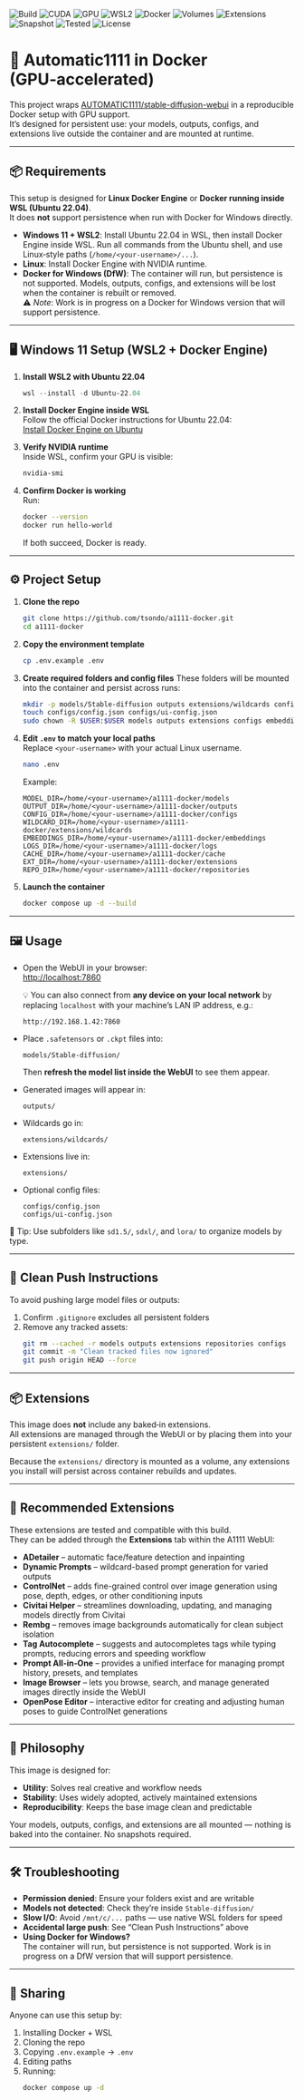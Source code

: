 ![Build](https://img.shields.io/badge/build-passing-brightgreen)
![CUDA](https://img.shields.io/badge/CUDA-12.8-blue)
![GPU](https://img.shields.io/badge/GPU-NVIDIA%20enabled-yellowgreen)
![WSL2](https://img.shields.io/badge/WSL2-supported-green)
![Docker](https://img.shields.io/badge/docker-ready-blue)
![Volumes](https://img.shields.io/badge/volumes-modular%20%26%20persistent-blueviolet)
![Extensions](https://img.shields.io/badge/extensions-user%20managed-orange)
![Snapshot](https://img.shields.io/badge/snapshots-not%20required-lightgrey)
![Tested](https://img.shields.io/badge/tested-4080%20%7C%205090-green)
![License](https://img.shields.io/github/license/tsondo/a1111-docker)

# 🚀 Automatic1111 in Docker (GPU‑accelerated)

This project wraps [AUTOMATIC1111/stable-diffusion-webui](https://github.com/AUTOMATIC1111/stable-diffusion-webui) in a reproducible Docker setup with GPU support.  
It’s designed for persistent use: your models, outputs, configs, and extensions live outside the container and are mounted at runtime.

---

## 📦 Requirements

This setup is designed for **Linux Docker Engine** or **Docker running inside WSL (Ubuntu 22.04)**.  
It does **not** support persistence when run with Docker for Windows directly.

- **Windows 11 + WSL2**: Install Ubuntu 22.04 in WSL, then install Docker Engine inside WSL. Run all commands from the Ubuntu shell, and use Linux‑style paths (`/home/<your-username>/...`).  
- **Linux**: Install Docker Engine with NVIDIA runtime.  
- **Docker for Windows (DfW)**: The container will run, but persistence is not supported. Models, outputs, configs, and extensions will be lost when the container is rebuilt or removed.  
  ⚠️ *Note*: Work is in progress on a Docker for Windows version that will support persistence.

---

## 🖥️ Windows 11 Setup (WSL2 + Docker Engine)

1. **Install WSL2 with Ubuntu 22.04**
   ```powershell
   wsl --install -d Ubuntu-22.04
   ```

2. **Install Docker Engine inside WSL**  
   Follow the official Docker instructions for Ubuntu 22.04:  
   [Install Docker Engine on Ubuntu](https://docs.docker.com/engine/install/ubuntu/)

3. **Verify NVIDIA runtime**  
   Inside WSL, confirm your GPU is visible:
   ```bash
   nvidia-smi
   ```

4. **Confirm Docker is working**  
   Run:
   ```bash
   docker --version
   docker run hello-world
   ```
   If both succeed, Docker is ready.

---

## ⚙️ Project Setup

1. **Clone the repo**
   ```bash
   git clone https://github.com/tsondo/a1111-docker.git
   cd a1111-docker
   ```

2. **Copy the environment template**
   ```bash
   cp .env.example .env
   ```

3. **Create required folders and config files**
   These folders will be mounted into the container and persist across runs:
   ```bash
   mkdir -p models/Stable-diffusion outputs extensions/wildcards configs embeddings logs cache repositories
   touch configs/config.json configs/ui-config.json
   sudo chown -R $USER:$USER models outputs extensions configs embeddings logs cache repositories
   ```

4. **Edit `.env` to match your local paths**  
   Replace `<your-username>` with your actual Linux username.
   ```bash
   nano .env
   ```
   Example:
   ```env
   MODEL_DIR=/home/<your-username>/a1111-docker/models
   OUTPUT_DIR=/home/<your-username>/a1111-docker/outputs
   CONFIG_DIR=/home/<your-username>/a1111-docker/configs
   WILDCARD_DIR=/home/<your-username>/a1111-docker/extensions/wildcards
   EMBEDDINGS_DIR=/home/<your-username>/a1111-docker/embeddings
   LOGS_DIR=/home/<your-username>/a1111-docker/logs
   CACHE_DIR=/home/<your-username>/a1111-docker/cache
   EXT_DIR=/home/<your-username>/a1111-docker/extensions
   REPO_DIR=/home/<your-username>/a1111-docker/repositories
   ```

5. **Launch the container**
   ```bash
   docker compose up -d --build
   ```

---

## 🖼️ Usage

- Open the WebUI in your browser:  
  [http://localhost:7860](http://localhost:7860)  

  💡 You can also connect from **any device on your local network** by replacing `localhost` with your machine’s LAN IP address, e.g.:  
  ```
  http://192.168.1.42:7860
  ```

- Place `.safetensors` or `.ckpt` files into:
  ```
  models/Stable-diffusion/
  ```
  Then **refresh the model list inside the WebUI** to see them appear.

- Generated images will appear in:
  ```
  outputs/
  ```

- Wildcards go in:
  ```
  extensions/wildcards/
  ```

- Extensions live in:
  ```
  extensions/
  ```

- Optional config files:
  ```
  configs/config.json
  configs/ui-config.json
  ```

🧠 Tip: Use subfolders like `sd1.5/`, `sdxl/`, and `lora/` to organize models by type.

---

## 🧹 Clean Push Instructions

To avoid pushing large model files or outputs:

1. Confirm `.gitignore` excludes all persistent folders  
2. Remove any tracked assets:
   ```bash
   git rm --cached -r models outputs extensions repositories configs
   git commit -m "Clean tracked files now ignored"
   git push origin HEAD --force
   ```

---

## 📦 Extensions

This image does **not** include any baked‑in extensions.  
All extensions are managed through the WebUI or by placing them into your persistent `extensions/` folder.  

Because the `extensions/` directory is mounted as a volume, any extensions you install will persist across container rebuilds and updates.

---

## 🧪 Recommended Extensions

These extensions are tested and compatible with this build.  
They can be added through the **Extensions** tab within the A1111 WebUI:

- **ADetailer** – automatic face/feature detection and inpainting  
- **Dynamic Prompts** – wildcard-based prompt generation for varied outputs  
- **ControlNet** – adds fine-grained control over image generation using pose, depth, edges, or other conditioning inputs  
- **Civitai Helper** – streamlines downloading, updating, and managing models directly from Civitai  
- **Rembg** – removes image backgrounds automatically for clean subject isolation  
- **Tag Autocomplete** – suggests and autocompletes tags while typing prompts, reducing errors and speeding workflow  
- **Prompt All‑in‑One** – provides a unified interface for managing prompt history, presets, and templates  
- **Image Browser** – lets you browse, search, and manage generated images directly inside the WebUI  
- **OpenPose Editor** – interactive editor for creating and adjusting human poses to guide ControlNet generations

---

## 🎯 Philosophy

This image is designed for:

- **Utility**: Solves real creative and workflow needs  
- **Stability**: Uses widely adopted, actively maintained extensions  
- **Reproducibility**: Keeps the base image clean and predictable

Your models, outputs, configs, and extensions are all mounted — nothing is baked into the container. No snapshots required.

---

## 🛠️ Troubleshooting

- **Permission denied**: Ensure your folders exist and are writable  
- **Models not detected**: Check they’re inside `Stable-diffusion/`  
- **Slow I/O**: Avoid `/mnt/c/...` paths — use native WSL folders for speed  
- **Accidental large push**: See “Clean Push Instructions” above  
- **Using Docker for Windows?**  
  The container will run, but persistence is not supported. Work is in progress on a DfW version that will support persistence.

---

## 👥 Sharing

Anyone can use this setup by:

1. Installing Docker + WSL  
2. Cloning the repo  
3. Copying `.env.example` → `.env`  
4. Editing paths  
5. Running:
   ```bash
   docker compose up -d
   ```

